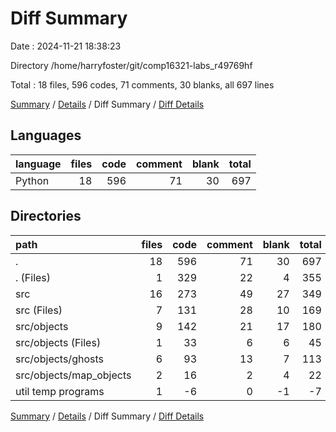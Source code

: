 # Diff Summary

Date : 2024-11-21 18:38:23

Directory /home/harryfoster/git/comp16321-labs_r49769hf

Total : 18 files,  596 codes, 71 comments, 30 blanks, all 697 lines

[Summary](results.md) / [Details](details.md) / Diff Summary / [Diff Details](diff-details.md)

## Languages
| language | files | code | comment | blank | total |
| :--- | ---: | ---: | ---: | ---: | ---: |
| Python | 18 | 596 | 71 | 30 | 697 |

## Directories
| path | files | code | comment | blank | total |
| :--- | ---: | ---: | ---: | ---: | ---: |
| . | 18 | 596 | 71 | 30 | 697 |
| . (Files) | 1 | 329 | 22 | 4 | 355 |
| src | 16 | 273 | 49 | 27 | 349 |
| src (Files) | 7 | 131 | 28 | 10 | 169 |
| src/objects | 9 | 142 | 21 | 17 | 180 |
| src/objects (Files) | 1 | 33 | 6 | 6 | 45 |
| src/objects/ghosts | 6 | 93 | 13 | 7 | 113 |
| src/objects/map_objects | 2 | 16 | 2 | 4 | 22 |
| util temp programs | 1 | -6 | 0 | -1 | -7 |

[Summary](results.md) / [Details](details.md) / Diff Summary / [Diff Details](diff-details.md)